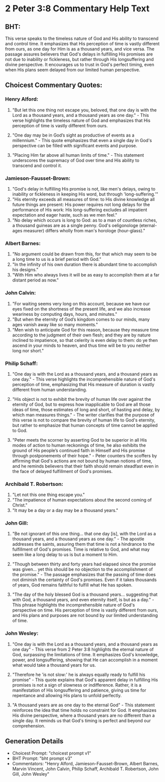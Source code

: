 # 2 Peter 3:8 Commentary Help Text

## BHT:
This verse speaks to the timeless nature of God and His ability to transcend and control time. It emphasizes that His perception of time is vastly different from ours, as one day for Him is as a thousand years, and vice versa. The passage assures believers that God's delays in fulfilling His promises are not due to inability or fickleness, but rather through His longsuffering and divine perspective. It encourages us to trust in God's perfect timing, even when His plans seem delayed from our limited human perspective.

## Choicest Commentary Quotes:
### Henry Alford:
1. "But let this one thing not escape you, beloved, that one day is with the Lord as a thousand years, and a thousand years as one day." - This verse highlights the timeless nature of God and emphasizes that His perception of time is vastly different from ours.

2. "One day may be in God’s sight as productive of events as a millennium." - This quote emphasizes that even a single day in God's perspective can be filled with significant events and purpose.

3. "Placing Him far above all human limits of time." - This statement underscores the supremacy of God over time and His ability to transcend and control it.

### Jamieson-Fausset-Brown:
1. "God's delay in fulfilling His promise is not, like men's delays, owing to inability or fickleness in keeping His word, but through 'long-suffering.'"
2. "His eternity exceeds all measures of time: to His divine knowledge all future things are present: His power requires not long delays for the performance of His work: His long-suffering excludes all impatient expectation and eager haste, such as we men feel."
3. "No delay which occurs is long to God: as to a man of countless riches, a thousand guineas are as a single penny. God's oeligonologe (eternal-ages measurer) differs wholly from man's horologe (hour-glass)."

### Albert Barnes:
1. "No argument could be drawn from this, for that which may seem to be a long time to us is a brief period with God."
2. "In the infinity of his own duration there is abundant time to accomplish his designs."
3. "With Him who always lives it will be as easy to accomplish them at a far distant period as now."

### John Calvin:
1. "For waiting seems very long on this account, because we have our eyes fixed on the shortness of the present life, and we also increase weariness by computing days, hours, and minutes."
2. "But when the eternity of God’s kingdom comes to our minds, many ages vanish away like so many moments."
3. "Men wish to anticipate God for this reason, because they measure time according to the judgment of their own flesh; and they are by nature inclined to impatience, so that celerity is even delay to them: do ye then ascend in your minds to heaven, and thus time will be to you neither long nor short."

### Philip Schaff:
1. "One day is with the Lord as a thousand years, and a thousand years as one day." - This verse highlights the incomprehensible nature of God's perception of time, emphasizing that His measure of duration is vastly different from human understanding. 

2. "His object is not to exhibit the brevity of human life over against the eternity of God, but to express how inapplicable to God are all those ideas of time, those estimates of long and short, of hasting and delay, by which man measures things." - The writer clarifies that the purpose of this verse is not to compare the brevity of human life to God's eternity, but rather to emphasize that human concepts of time cannot be applied to God.

3. "Peter meets the scorner by asserting God to be superior in all His modes of action to human reckonings of time, he also exhibits the ground of His people’s continued faith in Himself and His promise through postponements of their hope." - Peter counters the scoffers by affirming that God's actions are not bound by human notions of time, and he reminds believers that their faith should remain steadfast even in the face of delayed fulfillment of God's promises.

### Archibald T. Robertson:
1. "Let not this one thing escape you." 
2. "The impatience of human expectations about the second coming of Christ." 
3. "It may be a day or a day may be a thousand years."

### John Gill:
1. "Be not ignorant of this one thing... that one day [is], with the Lord as a thousand years, and a thousand years as one day." - The apostle addresses the saints, assuring them that time is not a hindrance to the fulfillment of God's promises. Time is relative to God, and what may seem like a long delay to us is but a moment to Him.

2. "Though between thirty and forty years had elapsed since the promise was given... yet this should be no objection to the accomplishment of the promise." - The passage emphasizes that the passing of time does not diminish the certainty of God's promises. Even if it takes thousands of years, God remains faithful to fulfill what He has spoken.

3. "The day of the holy blessed God is a thousand years... suggesting that with God, a thousand years, and even eternity itself, is but as a day." - This phrase highlights the incomprehensible nature of God's perspective on time. His perception of time is vastly different from ours, and His plans and purposes are not bound by our limited understanding of time.

### John Wesley:
1. "One day is with the Lord as a thousand years, and a thousand years as one day" - This verse from 2 Peter 3:8 highlights the eternal nature of God, surpassing the limitations of time. It emphasizes God's knowledge, power, and longsuffering, showing that He can accomplish in a moment what would take a thousand years for us.

2. "Therefore he 'is not slow:' he is always equally ready to fulfill his promise" - This quote explains that God's apparent delay in fulfilling His promises is not a sign of slowness or indifference. Rather, it is a manifestation of His longsuffering and patience, giving us time for repentance and allowing His plans to unfold perfectly.

3. "A thousand years are as one day to the eternal God" - This statement reinforces the idea that time holds no constraint for God. It emphasizes His divine perspective, where a thousand years are no different than a single day. It reminds us that God's timing is perfect and beyond our comprehension.


## Generation Details
- Choicest Prompt: "choicest prompt v1"
- BHT Prompt: "bht prompt v3"
- Commentators: "Henry Alford, Jamieson-Fausset-Brown, Albert Barnes, Marvin Vincent, John Calvin, Philip Schaff, Archibald T. Robertson, John Gill, John Wesley"
